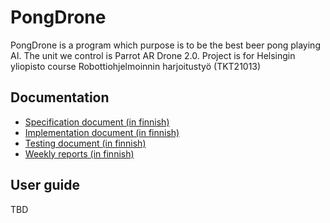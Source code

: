 # PongDrone

PongDrone is a program which purpose is to be the best beer pong playing AI. The unit we control is Parrot AR Drone 2.0. Project is for Helsingin yliopisto course Robottiohjelmoinnin harjoitustyö (TKT21013)

## Documentation

* [Specification document (in finnish)](https://github.com/Migho/PongDrone/blob/master/documentation/specification.md)
* [Implementation document (in finnish)](https://github.com/Migho/PongDrone/blob/master/documentation/implementation.md)
* [Testing document (in finnish)](https://github.com/Migho/PongDrone/blob/master/documentation/testing.md)
* [Weekly reports (in finnish)](https://github.com/Migho/PongDrone/blob/master/documentation/weeklyReports.md)

## User guide

TBD
